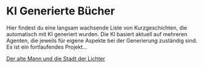 # KI Generierte Bücher

Hier findest du eine langsam wachsende Liste von Kurzgeschichten, die automatisch mit KI generiert wurden. 
Die KI basiert aktuell auf mehreren Agenten, die jeweils für eigene Aspekte bei der Generierung zuständig sind. 
Es ist ein fortlaufendes Projekt...

[Der alte Mann und die Stadt der Lichter](paris-alter-mann-und-die-stadt-der-lichter.md)